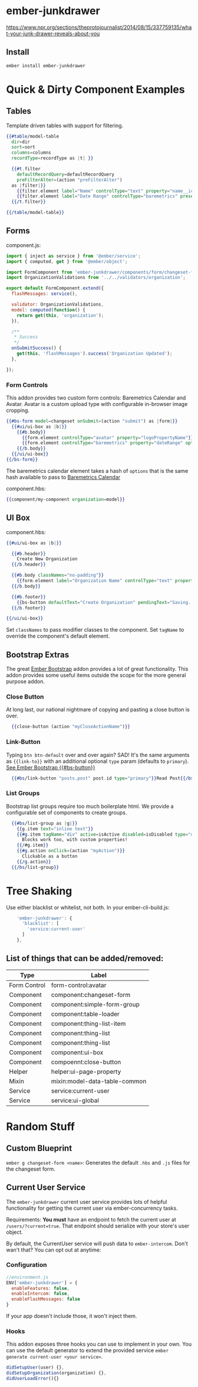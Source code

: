 # ember-junkdrawer
https://www.npr.org/sections/theprotojournalist/2014/08/15/337759135/what-your-junk-drawer-reveals-about-you

## Install
```bash
ember install ember-junkdrawer
```

# Quick & Dirty Component Examples
## Tables
Template driven tables with support for filtering.

```handlebars
{{#table/model-table
  dir=dir
  sort=sort
  columns=columns
  recordType=recordType as |t| }}

  {{#t.filter
    defaultRecordQuery=defaultRecordQuery
    preFilterAlter=(action "preFilterAlter")
  as |filter|}}
    {{filter.element label="Name" controlType="text" property="name__icontains"}}
    {{filter.element label="Date Range" controlType="baremetrics" presets=dateFilterPresets property="daterange"}}
  {{/t.filter}}

{{/table/model-table}}
```

## Forms

component.js:
```js
import { inject as service } from '@ember/service';
import { computed, get } from '@ember/object';

import FormComponent from 'ember-junkdrawer/components/form/changeset-form';
import OrganizationValidations from '../../validators/organization';

export default FormComponent.extend({
  flashMessages: service(),

  validator: OrganizationValidations,
  model: computed(function() {
    return get(this, 'organization');
  }),

  /**
   * Success
   */
  onSubmitSuccess() {
    get(this, 'flashMessages').success('Organization Updated');
  },

});
```

### Form Controls
This addon provides two custom form controls: Baremetrics Calendar and Avatar.
Avatar is a custom upload type with configurable in-browser image cropping.

```handlebars
{{#bs-form model=changeset onSubmit=(action "submit") as |form|}}
  {{#ui/ui-box as |b|}}
    {{#b.body}}
      {{form.element controlType="avatar" property="logoPropertyName"}}
      {{form.element controlType="baremetrics" property="dateRange" options=(hash presets=presets)}}
    {{/b.body}}
  {{/ui/ui-box}}
{{/bs-form}}
```

The baremetrics calendar element takes a hash of `options` that is the same hash available to pass
to [Baremetrics Calendar](https://github.com/davewasmer/ember-baremetrics-calendar/pull/12)

component.hbs:
```handlebars
{{component/my-component organization=model}}
```

## UI Box
component.hbs:
```handlebars
{{#ui/ui-box as |b|}}

  {{#b.header}}
    Create New Organization
  {{/b.header}}

  {{#b.body classNames="no-padding"}}
    {{form.element label="Organization Name" controlType="text" property="name"}}
  {{/b.body}}

  {{#b.footer}}
    {{bs-button defaultText="Create Organization" pendingText="Saving..." buttonType="submit"}}
  {{/b.footer}}

{{/ui/ui-box}}
```
Set `classNames` to pass modifier classes to the component.
Set `tagName` to override the component's default element.

## Bootstrap Extras
The great [Ember Bootstrap](http://www.ember-bootstrap.com/) addon provides a lot of great functionality.
This addon provides some useful items outside the scope for the more general purpose addon.

### Close Button
At long last, our national nightmare of copying and pasting a close button is over.

```hbs
  {{close-button (action "myCloseActionName")}}
```

### Link-Button
Typing `btn btn-default` over and over again? SAD! It's the same arguments as `{{link-to}}`
with an additional optional `type` param (defaults to `primary`). [See Ember Bootstrap {{#bs-button}}](http://www.ember-bootstrap.com/#/components/button)

```hbs
  {{#bs/link-button "posts.post" post.id type="primary"}}Read Post{{/bs/link-button}}
```


### List Groups
Bootstrap list groups require too much boilerplate html. We provide a configurable set
of components to create groups.

```hbs
  {{#bs/list-group as |g|}}
    {{g.item text="inline text"}}
    {{#g.item tagName="div" active=isActive disabled=isDisabled type="danger"}}
      Blocks work too, with custom properties!
    {{/#g.item}}
    {{#g.action onClick=(action "myAction")}}
      Clickable as a button
    {{/g.action}}
  {{/bs/list-group}}
```

# Tree Shaking
Use either blacklist or whitelist, not both.
In your ember-cli-build.js:

```js
    'ember-junkdrawer': {
      'blacklist': [
        'service:current-user'
      ]
    },
```

## List of things that can be added/removed:
| Type          |       Label |
| ------------- | ------------- |
| Form Control  | form-control:avatar  |
| Component  | component:changeset-form  |
| Component  | component:simple-form-group  |
| Component  | component:table-loader  |
| Component  | component:thing-list-item  |
| Component  | component:thing-list  |
| Component  | component:thing-list  |
| Component  | component:ui-box  |
| Component  | compoennt:close-button |
| Helper  | helper:ui-page-property  |
| Mixin  | mixin:model-data-table-common  |
| Service  | service:current-user  |
| Service  | service:ui-global  |


# Random Stuff

## Custom Blueprint
`ember g changeset-form <name>`: Generates the default `.hbs` and `.js` files for
the changeset form.

## Current User Service
The `ember-junkdrawer` current user service provides lots of helpful functionality
for getting the current user via ember-concurrency tasks.

Requirements:
**You must** have an endpoint to fetch the current user at `/users/?current=true`.
That endpoint should serialize with your store's user object.

By default, the CurrentUser service will push data to `ember-intercom`. Don't wan't that? You can opt out at anytime:

### Configuration

```js
//environment.js
ENV['ember-junkdrawer'] = {
  enableFeatures: false,
  enableIntercom: false,
  enableFlashMessages: false
}
```

If your app doesn't include those, it won't inject them.

### Hooks
This addon exposes three hooks you can use to implement in your own. You can use the default
generator to extend the provided service `ember generate current-user <your service>`.

```js
didSetupUser(user) {},
didSetupOrganization(organization) {},
didUserLoadError(){}
```

